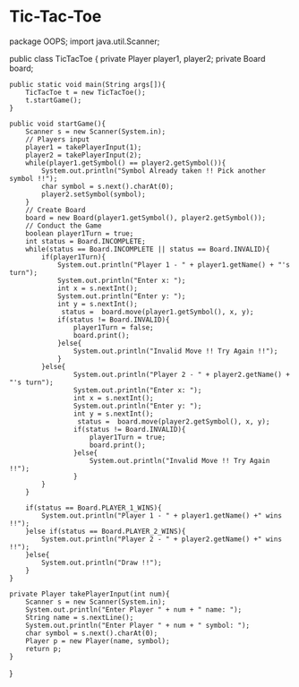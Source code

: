 # Tic-Tac-Toe
package OOPS;
import java.util.Scanner;

public class TicTacToe {
	private Player player1, player2;
	private Board board;

	public static void main(String args[]){
		TicTacToe t = new TicTacToe();
		t.startGame();
	}

	public void startGame(){
		Scanner s = new Scanner(System.in);
		// Players input
		player1 = takePlayerInput(1);
		player2 = takePlayerInput(2);
		while(player1.getSymbol() == player2.getSymbol()){
			System.out.println("Symbol Already taken !! Pick another symbol !!");
			char symbol = s.next().charAt(0);
			player2.setSymbol(symbol);
		}
		// Create Board
		board = new Board(player1.getSymbol(), player2.getSymbol());
		// Conduct the Game
		boolean player1Turn = true;
		int status = Board.INCOMPLETE;
		while(status == Board.INCOMPLETE || status == Board.INVALID){  
			if(player1Turn){
				System.out.println("Player 1 - " + player1.getName() + "'s turn");
				System.out.println("Enter x: ");
				int x = s.nextInt();
				System.out.println("Enter y: ");
				int y = s.nextInt();
				 status =  board.move(player1.getSymbol(), x, y);
				if(status != Board.INVALID){
					player1Turn = false;
					board.print();
				}else{
					System.out.println("Invalid Move !! Try Again !!");
				}
			}else{
					System.out.println("Player 2 - " + player2.getName() + "'s turn");
					System.out.println("Enter x: ");
					int x = s.nextInt();
					System.out.println("Enter y: ");
					int y = s.nextInt();
					 status =  board.move(player2.getSymbol(), x, y);
					if(status != Board.INVALID){
						player1Turn = true;
						board.print();
					}else{
						System.out.println("Invalid Move !! Try Again !!");
					}				
			}
		}
		
		if(status == Board.PLAYER_1_WINS){
			System.out.println("Player 1 - " + player1.getName() +" wins !!");
		}else if(status == Board.PLAYER_2_WINS){
			System.out.println("Player 2 - " + player2.getName() +" wins !!");
		}else{
			System.out.println("Draw !!");
		}
	}

	private Player takePlayerInput(int num){
		Scanner s = new Scanner(System.in);
		System.out.println("Enter Player " + num + " name: ");
		String name = s.nextLine();
		System.out.println("Enter Player " + num + " symbol: ");
		char symbol = s.next().charAt(0);
		Player p = new Player(name, symbol);
		return p;	
	}
}

